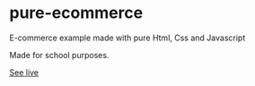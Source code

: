 # pure-ecommerce

E-commerce example made with pure Html, Css and Javascript

Made for school purposes.

[See live](https://mehmetpekcan.github.io/pure-ecommerce/)
